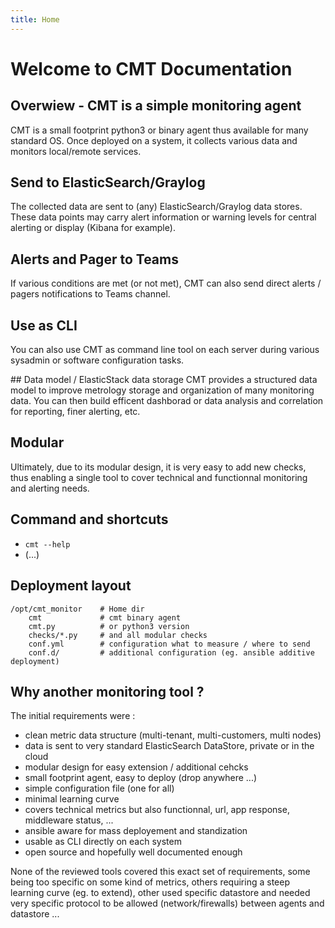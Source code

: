 ```yaml
---
title: Home
---
```


# Welcome to CMT Documentation


## Overwiew - CMT is a simple monitoring agent

CMT is a small footprint python3 or binary agent thus available for many standard OS. Once deployed on a system, it collects various data and monitors local/remote services. 

## Send to ElasticSearch/Graylog
The collected data are sent to (any) ElasticSearch/Graylog data stores. These data points may carry alert information or warning levels for central alerting or display (Kibana for example).

## Alerts and Pager to Teams
If various conditions are met (or not met), CMT can also send direct alerts / pagers notifications to Teams channel.

## Use as CLI
You can also use CMT as command line tool on each server during various sysadmin or software configuration tasks.

## Data model / ElasticStack data storage
CMT provides a structured data model to improve metrology storage and organization of many monitoring data. You can then build efficent dashborad or data analysis and correlation for reporting, finer alerting, etc.

## Modular
Ultimately, due to its modular design, it is very easy to add new checks, thus enabling a single tool to cover technical and functionnal monitoring and alerting needs.

## Command and shortcuts

* `cmt --help`
* (...)


## Deployment layout

    /opt/cmt_monitor    # Home dir
        cmt             # cmt binary agent
        cmt.py          # or python3 version
        checks/*.py     # and all modular checks
        conf.yml        # configuration what to measure / where to send
        conf.d/         # additional configuration (eg. ansible additive deployment)


## Why another monitoring tool ?

The initial requirements were :

* clean metric data structure (multi-tenant, multi-customers, multi nodes)
* data is sent to very standard ElasticSearch DataStore, private or in the cloud
* modular design for easy extension / additional cehcks
* small footprint agent, easy to deploy (drop anywhere ...)
* simple configuration file (one for all)
* minimal learning curve
* covers technical metrics but also functionnal, url, app response, middleware status, ...
* ansible aware for mass deployement and standization
* usable as CLI directly on each system
* open source and hopefully well documented enough

None of the reviewed tools covered this exact set of requirements, some being too specific on some kind of metrics, others requiring a steep learning curve (eg. to extend), other used specific datastore and needed very specific protocol to be allowed (network/firewalls) between agents and datastore ...


